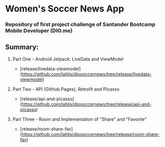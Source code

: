 # Women's Soccer News App

### Repository of first project challenge of Santander Bootcamp Mobile Developer (DIO.me)

## Summary:

1. Part One - Android Jetpack: LiveData and ViewModel
   - [release/livedata-viewmodel] (https://github.com/lahlis/diosoccernews/tree/release/livedata-viewmodel)
   
2. Part Two - API (GitHub Pages), Retrofit and Picasso
   - [release/api-and-picasso] (https://github.com/lahlis/diosoccernews/tree/release/api-and-picasso)
   
3. Part Three - Room and Implementation of "Share" and "Favorite" 
   - [release/room-share-fav] (https://github.com/lahlis/diosoccernews/tree/release/room-share-fav)

